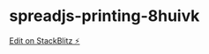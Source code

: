 # spreadjs-printing-8huivk

[Edit on StackBlitz ⚡️](https://stackblitz.com/edit/spreadjs-printing-8huivk)
